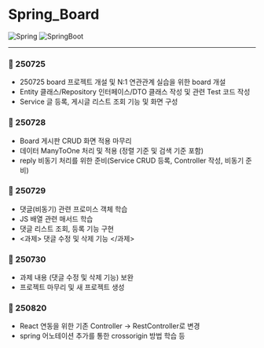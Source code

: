# Spring_Board
![Spring](https://img.shields.io/badge/spring-6DB33F?style=for-the-badge&logo=spring&logoColor=white)
![SpringBoot](https://img.shields.io/badge/Spring%20Boot-6DB33F?style=for-the-badge&logo=springboot&logoColor=white)

---
### 📅 250725
- 250725 board 프로젝트 개설 및 N:1 연관관계 실습을 위한 board 개설
- Entity 클래스/Repository 인터페이스/DTO 클래스 작성 및 관련 Test 코드 작성
- Service 글 등록, 게시글 리스트 조회 기능 및 화면 구성

### 📅 250728
- Board 게시판 CRUD 화면 적용 마무리 
- 데이터 ManyToOne 처리 및 적용 (정렬 기준 및 검색 기준 포함)
- reply 비동기 처리를 위한 준비(Service CRUD 등록, Controller 작성, 비동기 준비)

### 📅 250729
- 댓글(비동기) 관련 프로미스 객체 학습
- JS 배열 관련 매서드 학습
- 댓글 리스트 조회, 등록 기능 구현
- <과제> 댓글 수정 및 삭제 기능 </과제>

### 📅 250730
- 과제 내용 (댓글 수정 및 삭제 기능) 보완
- 프로젝트 마무리 및 새 프로젝트 생성

### 📅 250820 
- React 연동을 위한 기존 Controller -> RestController로 변경
- spring 어노테이션 추가를 통한 crossorigin 방법 학습 등
